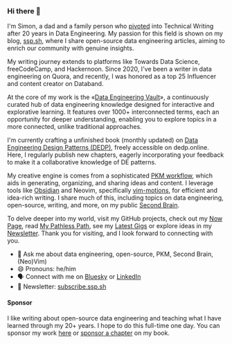 ### Hi there 👋

I'm Simon, a dad and a family person who [pivoted](https://youtu.be/dNASkBuhPy0) into Technical Writing after 20 years in Data Engineering. My passion for this field is shown on my blog, [ssp.sh](https://www.ssp.sh/), where I share open-source data engineering articles, aiming to enrich our community with genuine insights.

My writing journey extends to platforms like Towards Data Science, freeCodeCamp, and Hackernoon. Since 2020, I've been a writer in data engineering on Quora, and recently, I was honored as a top 25 Influencer and content creator on Databand.

At the core of my work is the «[Data Engineering Vault](https://www.ssp.sh/brain/data-engineering/)», a continuously curated hub of data engineering knowledge designed for interactive and explorative learning. It features over 1000+ interconnected terms, each an opportunity for deeper understanding, enabling you to explore topics in a more connected, unlike traditional approaches.

I'm currently crafting a unfinished book (monthly updated) on [Data Engineering Design Patterns (DEDP)](https://www.dedp.online/), freely accessible on dedp.online. Here, I regularly publish new chapters, eagerly incorporating your feedback to make it a collaborative knowledge of DE patterns.

My creative engine is comes from a sophisticated [PKM workflow](https://www.ssp.sh/blog/pkm-workflow-for-a-deeper-life/), which aids in generating, organizing, and sharing ideas and content. I leverage tools like [Obsidian](https://www.ssp.sh/blog/obsidian-note-taking-workflow/) and Neovim, specifically [vim-motions](https://www.ssp.sh/blog/why-using-neovim-data-engineer-and-writer-2023/), for efficient and idea-rich writing. I share much of this, including topics on data engineering, open-source, writing, and more, on my public [Second Brain](https://www.ssp.sh/brain/).

To delve deeper into my world, visit my GitHub projects, check out my [Now Page](https://now.ssp.sh/), read [My Pathless Path](https://www.ssp.sh/blog/finding-my-pathless-path/), see my [Latest Gigs](https://www.ssp.sh/brain/my-gigs/) or explore ideas in my [Newsletter](https://newsletter.ssp.sh/). Thank you for visiting, and I look forward to connecting with you.

- 💬 Ask me about data engineering, open-source, PKM, Second Brain, (Neo)Vim)
- 😄 Pronouns: he/him
- 🗣 Connect with me on [Bluesky](https://bsky.app/profile/ssp.sh) or [LinkedIn](https://www.linkedin.com/in/sspaeti/)
- 📩 Newsletter: [subscribe.ssp.sh](https://subscribe.ssp.sh/)

#### Sponsor
I like writing about open-source data engineering and teaching what I have learned through my 20+ years. I hope to do this full-time one day. You can sponsor my work [here](https://github.com/sponsors/sspaeti) or [sponsor a chapter](https://dedp.online/appendix/sponsors.html) on my book.
